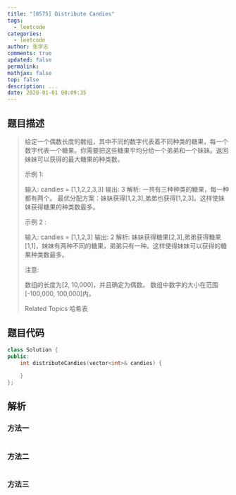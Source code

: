 ```yaml
---
title: "[0575] Distribute Candies"
tags:
  - leetcode
categories:
  - leetcode
author: 张学志
comments: true
updated: false
permalink:
mathjax: false
top: false
description: ...
date: 2020-01-01 00:09:35
---
```


## 题目描述

> 给定一个偶数长度的数组，其中不同的数字代表着不同种类的糖果，每一个数字代表一个糖果。你需要把这些糖果平均分给一个弟弟和一个妹妹。返回妹妹可以获得的最大糖果的种类数。 
> 
> 示例 1: 
> 
> 
> 输入: candies = [1,1,2,2,3,3]
> 输出: 3
> 解析: 一共有三种种类的糖果，每一种都有两个。
> 最优分配方案：妹妹获得[1,2,3],弟弟也获得[1,2,3]。这样使妹妹获得糖果的种类数最多。
> 
> 
> 示例 2 : 
> 
> 
> 输入: candies = [1,1,2,3]
> 输出: 2
> 解析: 妹妹获得糖果[2,3],弟弟获得糖果[1,1]，妹妹有两种不同的糖果，弟弟只有一种。这样使得妹妹可以获得的糖果种类数最多。
> 
> 
> 注意: 
> 
> 
> 数组的长度为[2, 10,000]，并且确定为偶数。 
> 数组中数字的大小在范围[-100,000, 100,000]内。
> 
> 
> 
> 
> Related Topics 哈希表

## 题目代码

```cpp
class Solution {
public:
    int distributeCandies(vector<int>& candies) {
        
    }
};
```

## 解析

### 方法一

```cpp

```

### 方法二

```cpp

```

### 方法三

```cpp

```

